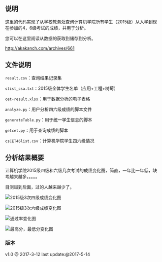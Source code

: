 ## 说明

这里的代码实现了从学校教务处查询计算机学院所有学生（2015级）从入学到现在参加的4，6级考试的成绩，并用于分析。

您可以在这里阅读从数据的获取到储存到分析。

http://akakanch.com/archives/661


## 文件说明

`result.csv`：查询结果记录集

`slist_csa.txt`：2015级全体学生名单（应用+工程+树莓）

`cet-result.xlsx`：用于数据分析的电子表格

`analyze.py`：用户分析四六级成绩的脚本文件

`generateTable.py`：用于统一学生信息的脚本

`getcet.py`：用于查询成绩的脚本

`csCET46list.csv`：计算机学院学生四六级情况

## 分析结果概要

计算机学院2015级四级和六级几次考试的成绩变化图，简直，一年比一年低，缺考越来越多。。。。。

目测越到后面，过的人越来越少了。

![2015级3次四级成绩变化图](https://github.com/ankanch/data-analysis/raw/master/CUIT-%E8%AE%A1%E7%AE%97%E6%9C%BACET4%EF%BC%8C6%E6%88%90%E7%BB%A9%E6%9F%A5%E8%AF%A2-%E5%88%86%E6%9E%90/%E5%88%86%E6%9E%90%E7%BB%93%E6%9E%9C/2015%E7%BA%A73%E6%AC%A1%E5%9B%9B%E7%BA%A7%E6%88%90%E7%BB%A9%E5%8F%98%E5%8C%96%E5%9B%BE.png)

![2015级3次六级成绩变化图](https://github.com/ankanch/data-analysis/raw/master/CUIT-%E8%AE%A1%E7%AE%97%E6%9C%BACET4%EF%BC%8C6%E6%88%90%E7%BB%A9%E6%9F%A5%E8%AF%A2-%E5%88%86%E6%9E%90/%E5%88%86%E6%9E%90%E7%BB%93%E6%9E%9C/2015%E7%BA%A73%E6%AC%A1%E5%85%AD%E7%BA%A7%E6%88%90%E7%BB%A9%E5%8F%98%E5%8C%96%E5%9B%BE.png)

![通过率变化图](https://github.com/ankanch/data-analysis/raw/master/CUIT-%E8%AE%A1%E7%AE%97%E6%9C%BACET4%EF%BC%8C6%E6%88%90%E7%BB%A9%E6%9F%A5%E8%AF%A2-%E5%88%86%E6%9E%90/%E5%88%86%E6%9E%90%E7%BB%93%E6%9E%9C/figure_1-3.png)

![最高分，最低分变化图](https://github.com/ankanch/data-analysis/raw/master/CUIT-%E8%AE%A1%E7%AE%97%E6%9C%BACET4%EF%BC%8C6%E6%88%90%E7%BB%A9%E6%9F%A5%E8%AF%A2-%E5%88%86%E6%9E%90/%E5%88%86%E6%9E%90%E7%BB%93%E6%9E%9C/figure_1-6.png)




### 版本

v1.0 @ 2017-3-12
last update:@2017-5-14